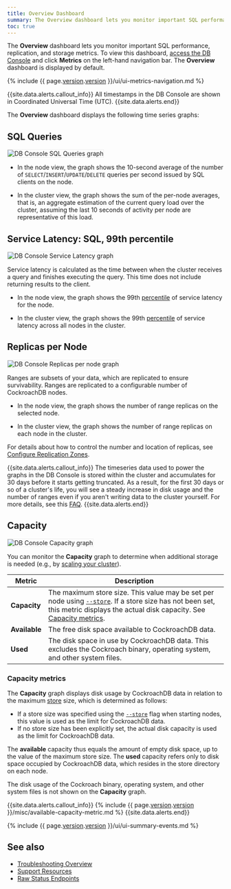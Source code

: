 ```yaml
---
title: Overview Dashboard
summary: The Overview dashboard lets you monitor important SQL performance, replication, and storage metrics.
toc: true
---
```


The **Overview** dashboard lets you monitor important SQL performance, replication, and storage metrics. To view this dashboard, [access the DB Console](ui-overview.html#db-console-access) and click **Metrics** on the left-hand navigation bar. The **Overview** dashboard is displayed by default.

{% include {{ page.[version](cluster-settings.html#setting-version).[version](cluster-settings.html#setting-version) }}/ui/ui-metrics-navigation.md %}

{{site.data.alerts.callout_info}}
All timestamps in the DB Console are shown in Coordinated Universal Time (UTC).
{{site.data.alerts.end}}

The **Overview** dashboard displays the following time series graphs:

## SQL Queries

<img src="{{ 'images/v20.2/ui_sql_queries.png' | relative_url }}" alt="DB Console SQL Queries graph" style="border:1px solid #eee;max-width:100%" />

- In the node view, the graph shows the 10-second average of the number of `SELECT`/`INSERT`/`UPDATE`/`DELETE` queries per second issued by SQL clients on the node.

- In the cluster view, the graph shows the sum of the per-node averages, that is, an aggregate estimation of the current query load over the cluster, assuming the last 10 seconds of activity per node are representative of this load.

## Service Latency: SQL, 99th percentile

<img src="{{ 'images/v20.2/ui_service_latency_99_percentile.png' | relative_url }}" alt="DB Console Service Latency graph" style="border:1px solid #eee;max-width:100%" />

Service latency is calculated as the time between when the cluster receives a query and finishes executing the query. This time does not include returning results to the client.

- In the node view, the graph shows the 99th [percentile](https://en.wikipedia.org/wiki/Percentile#The_normal_distribution_and_percentiles) of service latency for the node.

- In the cluster view, the graph shows the 99th [percentile](https://en.wikipedia.org/wiki/Percentile#The_normal_distribution_and_percentiles) of service latency across all nodes in the cluster.

## Replicas per Node

<img src="{{ 'images/v20.2/ui_replicas_per_node.png' | relative_url }}" alt="DB Console Replicas per node graph" style="border:1px solid #eee;max-width:100%" />

Ranges are subsets of your data, which are replicated to ensure survivability. Ranges are replicated to a configurable number of CockroachDB nodes.

- In the node view, the graph shows the number of range replicas on the selected node.

- In the cluster view, the graph shows the number of range replicas on each node in the cluster.

For details about how to control the number and location of replicas, see [Configure Replication Zones](configure-replication-zones.html).

{{site.data.alerts.callout_info}}
The timeseries data used to power the graphs in the DB Console is stored within the cluster and accumulates for 30 days before it starts getting truncated. As a result, for the first 30 days or so of a cluster's life, you will see a steady increase in disk usage and the number of ranges even if you aren't writing data to the cluster yourself. For more details, see this [FAQ](operational-faqs.html#why-is-disk-usage-increasing-despite-lack-of-writes).
{{site.data.alerts.end}}

## Capacity

<img src="{{ 'images/v20.2/ui_capacity.png' | relative_url }}" alt="DB Console Capacity graph" style="border:1px solid #eee;max-width:100%" />

You can monitor the **Capacity** graph to determine when additional storage is needed (e.g., by [scaling your cluster](cockroach-start.html)).

Metric | Description
--------|--------
**Capacity** | The maximum store size. This value may be set per node using [`--store`](cockroach-start.html#store). If a store size has not been set, this metric displays the actual disk capacity. See [Capacity metrics](#capacity-metrics).
**Available** | The free disk space available to CockroachDB data.
**Used** | The disk space in use by CockroachDB data. This excludes the Cockroach binary, operating system, and other system files.

### Capacity metrics

The **Capacity** graph displays disk usage by CockroachDB data in relation to the maximum [store](architecture/storage-layer.html) size, which is determined as follows:

- If a store size was specified using the [`--store`](cockroach-start.html#store) flag when starting nodes, this value is used as the limit for CockroachDB data.
- If no store size has been explicitly set, the actual disk capacity is used as the limit for CockroachDB data.

The **available** capacity thus equals the amount of empty disk space, up to the value of the maximum store size. The **used** capacity refers only to disk space occupied by CockroachDB data, which resides in the store directory on each node.

The disk usage of the Cockroach binary, operating system, and other system files is not shown on the **Capacity** graph.

{{site.data.alerts.callout_info}}
{% include {{ page.[version](cluster-settings.html#setting-version).[version](cluster-settings.html#setting-version) }}/misc/available-capacity-metric.md %}
{{site.data.alerts.end}}

{% include {{ page.[version](cluster-settings.html#setting-version).[version](cluster-settings.html#setting-version) }}/ui/ui-summary-events.md %}

## See also

- [Troubleshooting Overview](troubleshooting-overview.html)
- [Support Resources](support-resources.html)
- [Raw Status Endpoints](monitoring-and-alerting.html#raw-status-endpoints)
